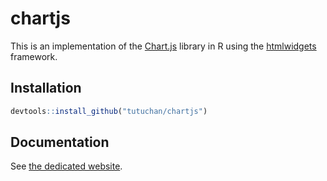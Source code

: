 # chartjs

This is an implementation of the [Chart.js](http://www.chartjs.org/) library in R using the [htmlwidgets](https://github.com/ramnathv/htmlwidgets) framework.

## Installation

```r
devtools::install_github("tutuchan/chartjs")
```

## Documentation

See [the dedicated website](http://tutuchan.github.io/chartjs/).